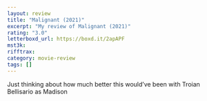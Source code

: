 ```yaml
---
layout: review
title: "Malignant (2021)"
excerpt: "My review of Malignant (2021)"
rating: "3.0"
letterboxd_url: https://boxd.it/2apAPF
mst3k:
rifftrax:
category: movie-review
tags: []
---
```


Just thinking about how much better this would’ve been with Troian Bellisario as Madison
